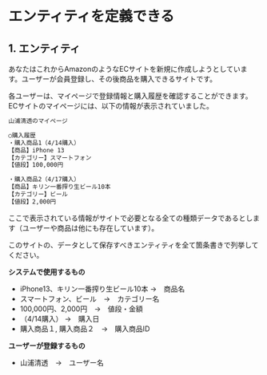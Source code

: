 # エンティティを定義できる

## 1. エンティティ

あなたはこれからAmazonのようなECサイトを新規に作成しようとしています。ユーザーが会員登録し、その後商品を購入できるサイトです。

各ユーザーは、マイページで登録情報と購入履歴を確認することができます。ECサイトのマイページには、以下の情報が表示されていました。

```html
山浦清透のマイページ

○購入履歴
・購入商品1（4/14購入）
【商品】iPhone 13
【カテゴリー】スマートフォン
【値段】100,000円

・購入商品2（4/17購入）
【商品】キリン一番搾り生ビール10本
【カテゴリー】ビール
【値段】2,000円
```

ここで表示されている情報がサイトで必要となる全ての種類データであるとします（ユーザーや商品は他にも存在しています）。

このサイトの、データとして保存すべきエンティティを全て箇条書きで列挙してください。

**システムで使用するもの**
* iPhone13、キリン一番搾り生ビール10本 →　商品名
* スマートフォン、ビール　→　カテゴリー名
* 100,000円、2,000円　→　値段・金額　
* （4/14購入） →　購入日
* 購入商品１, 購入商品２　→　購入商品ID

**ユーザーが登録するもの**
* 山浦清透　→　ユーザー名
